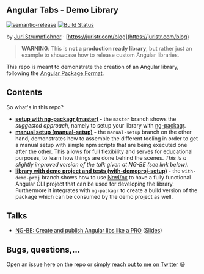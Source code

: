 ## Angular Tabs - Demo Library

[![semantic-release](https://img.shields.io/badge/%20%20%F0%9F%93%A6%F0%9F%9A%80-semantic--release-e10079.svg)](https://github.com/semantic-release/semantic-release)
[![Build Status](https://travis-ci.org/juristr/ngx-tabs-libdemo.svg?branch=v0.0.0-development)](https://travis-ci.org/juristr/ngx-tabs-libdemo)

by [Juri Strumpflohner](https://twitter.com/juristr) · [https://juristr.com/blog](https://juristr.com/blog)

> **WARNING**: This is **not a production ready library**, but rather just an example
> to showcase how to release custom Angular libraries.

This repo is meant to demonstrate the creation of an Angular library, following the [Angular Package Format](https://docs.google.com/document/d/1CZC2rcpxffTDfRDs6p1cfbmKNLA6x5O-NtkJglDaBVs/preview).

## Contents

So what's in this repo?

* **[setup with ng-packagr (master)](https://github.com/juristr/ngx-tabs-libdemo) -** the `master` branch shows the _suggested approach_, namely to setup your library with [ng-packagr](https://github.com/dherges/ng-packagr).
* **[manual setup (manual-setup)](https://github.com/juristr/ngx-tabs-libdemo/tree/manual-setup) -** the `manual-setup` branch on the other hand, demonstrates how to assemble the different tooling in order to get a manual setup with simple npm scripts that are being executed one after the other. This allows for full flexibility and serves for educational purposes, to learn how things are done behind the scenes. _This is a slightly improved version of the talk given at NG-BE (see link below)._
* **[library with demo project and tests (with-demoproj-setup)](https://github.com/juristr/ngx-tabs-libdemo/tree/with-demoproj-setup) -** the `with-demo-proj` branch shows how to use [Nrwl/nx](https://nrwl.io/nx) to have a fully functional Angular CLI project that can be used for developing the library. Furthermore it integrates with `ng-packagr` to create a build version of the package which can be consumed by the demo project as well.

## Talks

* [NG-BE: Create and publish Angular libs like a PRO](https://youtu.be/K4YMmwxGKjY) ([Slides](https://drive.google.com/open?id=1KzitBVVepOxgS-gxejehKC4V27ENeFMQ6Gwwrw5O9AE))

## Bugs, questions,...

Open an issue here on the repo or simply [reach out to me on Twitter](https://twitter.com/juristr) :smiley:
